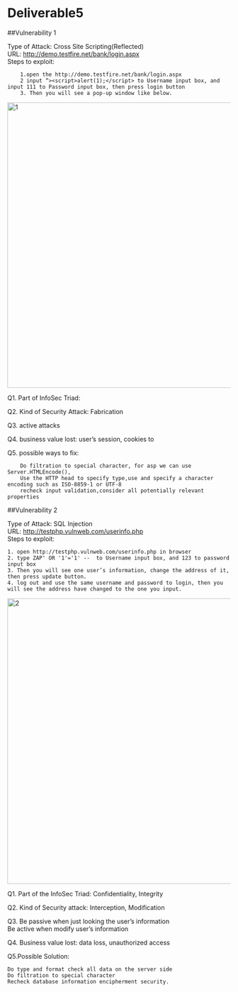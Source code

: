 # Deliverable5

##Vulnerability 1

Type of Attack: Cross Site Scripting(Reflected)  
URL: http://demo.testfire.net/bank/login.aspx  
Steps to exploit:

    	1.open the http://demo.testfire.net/bank/login.aspx
    	2 input “><script>alert(1);</script> to Username input box, and input 111 to Password input box, then press login button
    	3. Then you will see a pop-up window like below.


<img width="644" alt="1" src="https://cloud.githubusercontent.com/assets/16142079/20376754/728b287a-ac57-11e6-83f0-87284efa4bb6.png">  


Q1. Part of InfoSec Triad:

Q2. Kind of Security Attack: Fabrication

Q3. active attacks

Q4. business value lost: user’s session, cookies to 

Q5. possible ways to fix:

     	Do filtration to special character, for asp we can use Server.HTMLEncode(),
     	Use the HTTP head to specify type,use and specify a character encoding such as ISO-8859-1 or UTF-8
     	recheck input validation,consider all potentially relevant properties

##Vulnerability 2

Type of Attack: SQL Injection  
URL: http://testphp.vulnweb.com/userinfo.php  
Steps to exploit:

	1. open http://testphp.vulnweb.com/userinfo.php in browser
	2. type ZAP' OR '1'='1' --  to Username input box, and 123 to password input box
	3. Then you will see one user’s information, change the address of it, then press update button.
    4. log out and use the same username and password to login, then you will see the address have changed to the one you input.  
    
  <img width="644" alt="2" src="https://cloud.githubusercontent.com/assets/16142079/20376775/a5a945de-ac57-11e6-8974-f1a7ba670233.png">
  
Q1. Part of the InfoSec Triad:  Confidentiality, Integrity 

Q2. Kind of Security attack: Interception, Modification  

Q3. Be passive when just looking the user’s information  
    		Be active when modify user’s information  
		
Q4. Business value lost: data loss, unauthorized access 

Q5.Possible Solution:   

	Do type and format check all data on the server side
	Do filtration to special character
	Recheck database information encipherment security.

